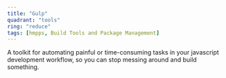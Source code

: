 ```yaml
---
title: "Gulp"
quadrant: "tools"
ring: "reduce"
tags: [hmpps, Build Tools and Package Management]
---
```


A toolkit for automating painful or time-consuming tasks in your javascript development workflow, so you can stop messing around and build something. 
